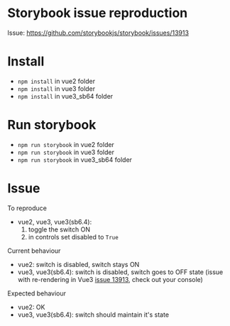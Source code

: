 # Storybook issue reproduction

Issue:  https://github.com/storybookjs/storybook/issues/13913

# Install
* `npm install` in vue2 folder
* `npm install` in vue3 folder
* `npm install` in vue3_sb64 folder

# Run storybook
* `npm run storybook` in vue2 folder
* `npm run storybook` in vue3 folder
* `npm run storybook` in vue3_sb64 folder


# Issue

  To reproduce

 - vue2, vue3, vue3(sb6.4): 
    1) toggle the switch ON
    2) in controls set disabled to `True`

  Current behaviour

  - vue2: switch is disabled, switch stays ON
  - vue3, vue3(sb6.4): switch is disabled, switch goes to OFF state (issue with re-rendering in Vue3 [issue 13913](https://github.com/storybookjs/storybook/issues/13913), check out your console)

  Expected behaviour
  
  - vue2: OK
  - vue3, vue3(sb6.4): switch should maintain it's state